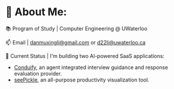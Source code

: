 # 🔭 About Me:

📚 Program of Study | Computer Engineering @ UWaterloo

📫 Email | [danmuxingli@gmail.com](mailto:danmuxingli@gmail.com) or [d22li@uwaterloo.ca](mailto:d22li@uwaterloo.ca)
  
🌱 Current Status | I'm building two AI-powered SaaS applications:

- [Conduify](https://www.conduify.com/), an agent integrated interview guidance and response evaluation provider.
- [seePickle](https://seepickle.vercel.app/), an all-purpose productivity visualization tool.
